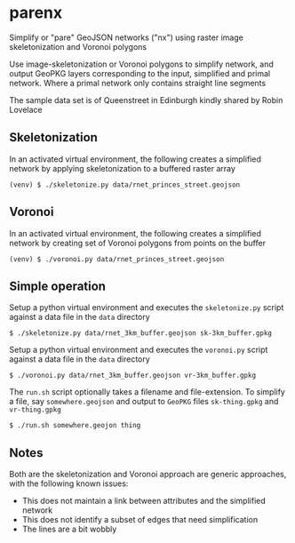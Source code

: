 # parenx
Simplify or "pare" GeoJSON networks ("nx") using raster image skeletonization and Voronoi polygons

Use image-skeletonization or Voronoi polygons to simplify network, and output GeoPKG layers corresponding to the input, simplified and primal network. Where a primal network only contains straight line segments

The sample data set is of Queenstreet in Edinburgh kindly shared by Robin Lovelace

## Skeletonization
In an activated virtual environment, the following creates a simplified network by applying skeletonization to a buffered raster array
    
    (venv) $ ./skeletonize.py data/rnet_princes_street.geojson
   
## Voronoi
In an activated virtual environment, the following creates a simplified network by creating set of Voronoi polygons from points on the buffer
   
    (venv) $ ./voronoi.py data/rnet_princes_street.geojson

## Simple operation
Setup a python virtual environment and executes the `skeletonize.py` script against a data file in the `data` directory

    $ ./skeletonize.py data/rnet_3km_buffer.geojson sk-3km_buffer.gpkg

Setup a python virtual environment and executes the `voronoi.py` script against a data file in the `data` directory

    $ ./voronoi.py data/rnet_3km_buffer.geojson vr-3km_buffer.gpkg
    
    
The `run.sh` script optionally takes a filename and file-extension. To simplify a file, say `somewhere.geojson` and output to `GeoPKG` files `sk-thing.gpkg` and `vr-thing.gpkg`
    
    $ ./run.sh somewhere.geojon thing

## Notes
Both are the skeletonization and Voronoi approach are generic approaches, with the following known issues:

* This does not maintain a link between attributes and the simplified network
* This does not identify a subset of edges that need simplification
* The lines are a bit wobbly
